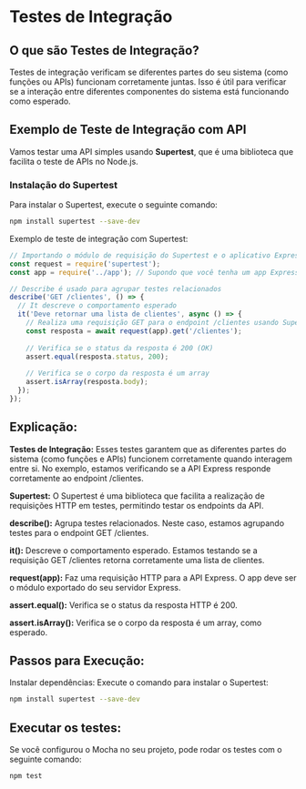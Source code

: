 # Testes de Integração

## O que são Testes de Integração?
Testes de integração verificam se diferentes partes do seu sistema (como funções ou APIs) funcionam corretamente juntas. Isso é útil para verificar se a interação entre diferentes componentes do sistema está funcionando como esperado.

## Exemplo de Teste de Integração com API
Vamos testar uma API simples usando **Supertest**, que é uma biblioteca que facilita o teste de APIs no Node.js.

### Instalação do Supertest
Para instalar o Supertest, execute o seguinte comando:

```bash
npm install supertest --save-dev
```

Exemplo de teste de integração com Supertest:
```javascript
// Importando o módulo de requisição do Supertest e o aplicativo Express
const request = require('supertest');
const app = require('../app'); // Supondo que você tenha um app Express configurado

// Describe é usado para agrupar testes relacionados
describe('GET /clientes', () => {
  // It descreve o comportamento esperado
  it('Deve retornar uma lista de clientes', async () => {
    // Realiza uma requisição GET para o endpoint /clientes usando Supertest
    const resposta = await request(app).get('/clientes');
    
    // Verifica se o status da resposta é 200 (OK)
    assert.equal(resposta.status, 200);
    
    // Verifica se o corpo da resposta é um array
    assert.isArray(resposta.body);
  });
});
```

## Explicação:
**Testes de Integração:** Esses testes garantem que as diferentes partes do sistema (como funções e APIs) funcionem corretamente quando interagem entre si. No exemplo, estamos verificando se a API Express responde corretamente ao endpoint /clientes.

**Supertest:** O Supertest é uma biblioteca que facilita a realização de requisições HTTP em testes, permitindo testar os endpoints da API.

**describe():** Agrupa testes relacionados. Neste caso, estamos agrupando testes para o endpoint GET /clientes.

**it():** Descreve o comportamento esperado. Estamos testando se a requisição GET /clientes retorna corretamente uma lista de clientes.

**request(app):** Faz uma requisição HTTP para a API Express. O app deve ser o módulo exportado do seu servidor Express.

**assert.equal():** Verifica se o status da resposta HTTP é 200.

**assert.isArray():** Verifica se o corpo da resposta é um array, como esperado.

## Passos para Execução:
Instalar dependências:
Execute o comando para instalar o Supertest:

```bash
npm install supertest --save-dev
```

## Executar os testes:
Se você configurou o Mocha no seu projeto, pode rodar os testes com o seguinte comando:

```bash
npm test
```







